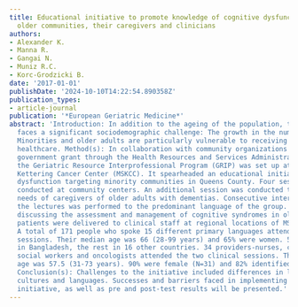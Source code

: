 ```yaml
---
title: Educational initiative to promote knowledge of cognitive dysfunction in minority
  older communities, their caregivers and clinicians
authors:
- Alexander K.
- Manna R.
- Gangai N.
- Muniz R.C.
- Korc-Grodzicki B.
date: '2017-01-01'
publishDate: '2024-10-10T14:22:54.890358Z'
publication_types:
- article-journal
publication: '*European Geriatric Medicine*'
abstract: 'Introduction: In addition to the ageing of the population, the United States
  faces a significant sociodemographic challenge: The growth in the number of minorities.
  Minorities and older adults are particularly vulnerable to receiving suboptimal
  healthcare. Method(s): In collaboration with community organizations and a Federal
  government grant through the Health Resources and Services Administration (HRSA),
  the Geriatric Resource Interprofessional Program (GRIP) was set up at Memorial Sloan
  Kettering Cancer Center (MSKCC). It spearheaded an educational initiative on cognitive
  dysfunction targeting minority communities in Queens County. Four sessions were
  conducted at community centers. An additional session was conducted to address the
  needs of caregivers of older adults with dementias. Consecutive interpretation of
  the lectures was performed to the predominant language of the group. Two sessions
  discussing the assessment and management of cognitive syndromes in older cancer
  patients were delivered to clinical staff at regional locations of MSKCC. Result(s):
  A total of 171 people who spoke 15 different primary languages attended the community
  sessions. Their median age was 66 (28-99 years) and 65% were women. 53% were born
  in Bangladesh, the rest in 16 other countries. 34 providers-nurses, case managers,
  social workers and oncologists attended the two clinical sessions. Their median
  age was 57.5 (31-73 years). 90% were female (N=31) and 82% identified as white (N=28).
  Conclusion(s): Challenges to the initiative included differences in literacy, multiple
  cultures and languages. Successes and barriers faced in implementing the educational
  initiative, as well as pre and post-test results will be presented.'
---
```

